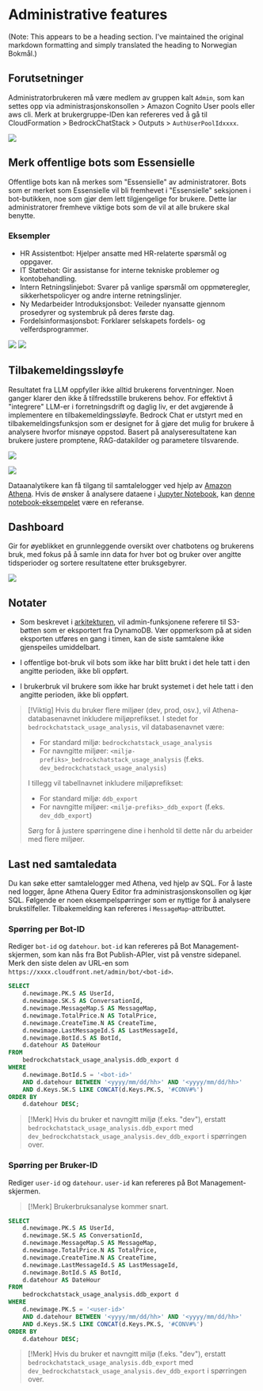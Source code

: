 # Administrative features

(Note: This appears to be a heading section. I've maintained the original markdown formatting and simply translated the heading to Norwegian Bokmål.)

## Forutsetninger

Administratorbrukeren må være medlem av gruppen kalt `Admin`, som kan settes opp via administrasjonskonsollen > Amazon Cognito User pools eller aws cli. Merk at brukergruppe-IDen kan refereres ved å gå til CloudFormation > BedrockChatStack > Outputs > `AuthUserPoolIdxxxx`.

![](./imgs/group_membership_admin.png)

## Merk offentlige bots som Essensielle

Offentlige bots kan nå merkes som "Essensielle" av administratorer. Bots som er merket som Essensielle vil bli fremhevet i "Essensielle" seksjonen i bot-butikken, noe som gjør dem lett tilgjengelige for brukere. Dette lar administratorer fremheve viktige bots som de vil at alle brukere skal benytte.

### Eksempler

- HR Assistentbot: Hjelper ansatte med HR-relaterte spørsmål og oppgaver.
- IT Støttebot: Gir assistanse for interne tekniske problemer og kontobehandling.
- Intern Retningslinjebot: Svarer på vanlige spørsmål om oppmøteregler, sikkerhetspolicyer og andre interne retningslinjer.
- Ny Medarbeider Introduksjonsbot: Veileder nyansatte gjennom prosedyrer og systembruk på deres første dag.
- Fordelsinformasjonsbot: Forklarer selskapets fordels- og velferdsprogrammer.

![](./imgs/admin_bot_menue.png)
![](./imgs/bot_store.png)

## Tilbakemeldingssløyfe

Resultatet fra LLM oppfyller ikke alltid brukerens forventninger. Noen ganger klarer den ikke å tilfredsstille brukerens behov. For effektivt å "integrere" LLM-er i forretningsdrift og daglig liv, er det avgjørende å implementere en tilbakemeldingssløyfe. Bedrock Chat er utstyrt med en tilbakemeldingsfunksjon som er designet for å gjøre det mulig for brukere å analysere hvorfor misnøye oppstod. Basert på analyseresultatene kan brukere justere promptene, RAG-datakilder og parametere tilsvarende.

![](./imgs/feedback_loop.png)

![](./imgs/feedback-using-claude-chat.png)

Dataanalytikere kan få tilgang til samtalelogger ved hjelp av [Amazon Athena](https://aws.amazon.com/jp/athena/). Hvis de ønsker å analysere dataene i [Jupyter Notebook](https://jupyter.org/), kan [denne notebook-eksempelet](../examples/notebooks/feedback_analysis_example.ipynb) være en referanse.

## Dashboard

Gir for øyeblikket en grunnleggende oversikt over chatbotens og brukerens bruk, med fokus på å samle inn data for hver bot og bruker over angitte tidsperioder og sortere resultatene etter bruksgebyrer.

![](./imgs/admin_bot_analytics.png)

## Notater

- Som beskrevet i [arkitekturen](../README.md#architecture), vil admin-funksjonene referere til S3-bøtten som er eksportert fra DynamoDB. Vær oppmerksom på at siden eksporten utføres en gang i timen, kan de siste samtalene ikke gjenspeiles umiddelbart.

- I offentlige bot-bruk vil bots som ikke har blitt brukt i det hele tatt i den angitte perioden, ikke bli oppført.

- I brukerbruk vil brukere som ikke har brukt systemet i det hele tatt i den angitte perioden, ikke bli oppført.

> [!Viktig]
> Hvis du bruker flere miljøer (dev, prod, osv.), vil Athena-databasenavnet inkludere miljøprefikset. I stedet for `bedrockchatstack_usage_analysis`, vil databasenavnet være:
>
> - For standard miljø: `bedrockchatstack_usage_analysis`
> - For navngitte miljøer: `<miljø-prefiks>_bedrockchatstack_usage_analysis` (f.eks. `dev_bedrockchatstack_usage_analysis`)
>
> I tillegg vil tabellnavnet inkludere miljøprefikset:
>
> - For standard miljø: `ddb_export`
> - For navngitte miljøer: `<miljø-prefiks>_ddb_export` (f.eks. `dev_ddb_export`)
>
> Sørg for å justere spørringene dine i henhold til dette når du arbeider med flere miljøer.

## Last ned samtaledata

Du kan søke etter samtalelogger med Athena, ved hjelp av SQL. For å laste ned logger, åpne Athena Query Editor fra administrasjonskonsollen og kjør SQL. Følgende er noen eksempelspørringer som er nyttige for å analysere brukstilfeller. Tilbakemelding kan refereres i `MessageMap`-attributtet.

### Spørring per Bot-ID

Rediger `bot-id` og `datehour`. `bot-id` kan refereres på Bot Management-skjermen, som kan nås fra Bot Publish-APIer, vist på venstre sidepanel. Merk den siste delen av URL-en som `https://xxxx.cloudfront.net/admin/bot/<bot-id>`.

```sql
SELECT
    d.newimage.PK.S AS UserId,
    d.newimage.SK.S AS ConversationId,
    d.newimage.MessageMap.S AS MessageMap,
    d.newimage.TotalPrice.N AS TotalPrice,
    d.newimage.CreateTime.N AS CreateTime,
    d.newimage.LastMessageId.S AS LastMessageId,
    d.newimage.BotId.S AS BotId,
    d.datehour AS DateHour
FROM
    bedrockchatstack_usage_analysis.ddb_export d
WHERE
    d.newimage.BotId.S = '<bot-id>'
    AND d.datehour BETWEEN '<yyyy/mm/dd/hh>' AND '<yyyy/mm/dd/hh>'
    AND d.Keys.SK.S LIKE CONCAT(d.Keys.PK.S, '#CONV#%')
ORDER BY
    d.datehour DESC;
```

> [!Merk]
> Hvis du bruker et navngitt miljø (f.eks. "dev"), erstatt `bedrockchatstack_usage_analysis.ddb_export` med `dev_bedrockchatstack_usage_analysis.dev_ddb_export` i spørringen over.

### Spørring per Bruker-ID

Rediger `user-id` og `datehour`. `user-id` kan refereres på Bot Management-skjermen.

> [!Merk]
> Brukerbruksanalyse kommer snart.

```sql
SELECT
    d.newimage.PK.S AS UserId,
    d.newimage.SK.S AS ConversationId,
    d.newimage.MessageMap.S AS MessageMap,
    d.newimage.TotalPrice.N AS TotalPrice,
    d.newimage.CreateTime.N AS CreateTime,
    d.newimage.LastMessageId.S AS LastMessageId,
    d.newimage.BotId.S AS BotId,
    d.datehour AS DateHour
FROM
    bedrockchatstack_usage_analysis.ddb_export d
WHERE
    d.newimage.PK.S = '<user-id>'
    AND d.datehour BETWEEN '<yyyy/mm/dd/hh>' AND '<yyyy/mm/dd/hh>'
    AND d.Keys.SK.S LIKE CONCAT(d.Keys.PK.S, '#CONV#%')
ORDER BY
    d.datehour DESC;
```

> [!Merk]
> Hvis du bruker et navngitt miljø (f.eks. "dev"), erstatt `bedrockchatstack_usage_analysis.ddb_export` med `dev_bedrockchatstack_usage_analysis.dev_ddb_export` i spørringen over.